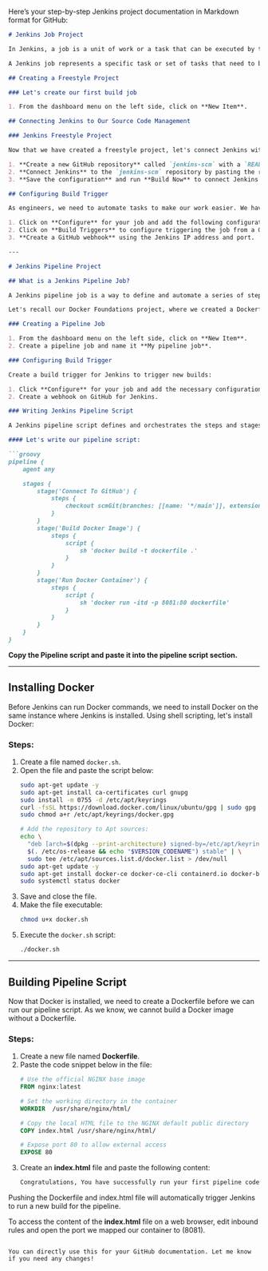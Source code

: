 Here’s your step-by-step Jenkins project documentation in Markdown format for GitHub:

```markdown
# Jenkins Job Project

In Jenkins, a job is a unit of work or a task that can be executed by the Jenkins automation server.

A Jenkins job represents a specific task or set of tasks that need to be performed as part of a build or deployment process. Jobs in Jenkins are created to automate the execution of various steps such as compiling code, running tests, packaging applications, and deploying them to servers. Each Jenkins job is configured with a series of build steps, post-build actions, and other settings that define how the job should be executed.

## Creating a Freestyle Project

### Let's create our first build job

1. From the dashboard menu on the left side, click on **New Item**.

## Connecting Jenkins to Our Source Code Management

### Jenkins Freestyle Project

Now that we have created a freestyle project, let's connect Jenkins with GitHub.

1. **Create a new GitHub repository** called `jenkins-scm` with a `README.md` file.
2. **Connect Jenkins** to the `jenkins-scm` repository by pasting the repository URL in the appropriate field. Ensure your current branch is `main`.
3. **Save the configuration** and run **Build Now** to connect Jenkins to our repository.

## Configuring Build Trigger

As engineers, we need to automate tasks to make our work easier. We have connected Jenkins to the `jenkins-scm` repository, but we cannot run a new build without clicking **Build Now**. To automate this process, we need to configure a build trigger. This way, Jenkins will automatically run a new build whenever changes are made to our GitHub repository.

1. Click on **Configure** for your job and add the following configurations.
2. Click on **Build Triggers** to configure triggering the job from a GitHub webhook.
3. **Create a GitHub webhook** using the Jenkins IP address and port.

---

# Jenkins Pipeline Project

## What is a Jenkins Pipeline Job?

A Jenkins pipeline job is a way to define and automate a series of steps in the software delivery process. It allows you to script and organize your entire build, test, and deployment pipeline. Jenkins pipelines enable organizations to define, visualize, and execute complex build, test, and deployment processes of code. This integrates continuous integration and continuous delivery (CI/CD) practices into software development.

Let's recall our Docker Foundations project, where we created a Dockerfile and made a Docker image and container with it. Now, let's automate the same process using Jenkins pipeline code.

### Creating a Pipeline Job

1. From the dashboard menu on the left side, click on **New Item**.
2. Create a pipeline job and name it **My pipeline job**.

### Configuring Build Trigger

Create a build trigger for Jenkins to trigger new builds:

1. Click **Configure** for your job and add the necessary configurations.
2. Create a webhook on GitHub for Jenkins.

### Writing Jenkins Pipeline Script

A Jenkins pipeline script defines and orchestrates the steps and stages of a CI/CD pipeline. Jenkins pipelines can be defined using either **Declarative** or **Scripted** syntax. Declarative syntax is more structured and concise, while scripted syntax provides more flexibility for complex scripting needs.

#### Let's write our pipeline script:

```groovy
pipeline {
    agent any

    stages {
        stage('Connect To GitHub') {
            steps {
                checkout scmGit(branches: [[name: '*/main']], extensions: [], userRemoteConfigs: [[url: 'https://github.com/Fumnanya92/jenkins-scm.git']])
            }
        }
        stage('Build Docker Image') {
            steps {
                script {
                    sh 'docker build -t dockerfile .'
                }
            }
        }
        stage('Run Docker Container') {
            steps {
                script {
                    sh 'docker run -itd -p 8081:80 dockerfile'
                }
            }
        }
    }
}
```

**Copy the Pipeline script and paste it into the pipeline script section.**

---

## Installing Docker

Before Jenkins can run Docker commands, we need to install Docker on the same instance where Jenkins is installed. Using shell scripting, let's install Docker:

### Steps:

1. Create a file named `docker.sh`.
2. Open the file and paste the script below:
   ```bash
   sudo apt-get update -y
   sudo apt-get install ca-certificates curl gnupg
   sudo install -m 0755 -d /etc/apt/keyrings
   curl -fsSL https://download.docker.com/linux/ubuntu/gpg | sudo gpg --dearmor -o /etc/apt/keyrings/docker.gpg
   sudo chmod a+r /etc/apt/keyrings/docker.gpg

   # Add the repository to Apt sources:
   echo \
     "deb [arch=$(dpkg --print-architecture) signed-by=/etc/apt/keyrings/docker.gpg] https://download.docker.com/linux/ubuntu \
     $(. /etc/os-release && echo "$VERSION_CODENAME") stable" | \
     sudo tee /etc/apt/sources.list.d/docker.list > /dev/null
   sudo apt-get update -y
   sudo apt-get install docker-ce docker-ce-cli containerd.io docker-buildx-plugin docker-compose-plugin -y
   sudo systemctl status docker
   ```
3. Save and close the file.
4. Make the file executable:
   ```bash
   chmod u+x docker.sh
   ```
5. Execute the `docker.sh` script:
   ```bash
   ./docker.sh
   ```

---

## Building Pipeline Script

Now that Docker is installed, we need to create a Dockerfile before we can run our pipeline script. As we know, we cannot build a Docker image without a Dockerfile.

### Steps:

1. Create a new file named **Dockerfile**.
2. Paste the code snippet below in the file:
   ```Dockerfile
   # Use the official NGINX base image
   FROM nginx:latest

   # Set the working directory in the container
   WORKDIR  /usr/share/nginx/html/

   # Copy the local HTML file to the NGINX default public directory
   COPY index.html /usr/share/nginx/html/

   # Expose port 80 to allow external access
   EXPOSE 80
   ```
3. Create an **index.html** file and paste the following content:
   ```html
   Congratulations, You have successfully run your first pipeline code.
   ```

Pushing the Dockerfile and index.html file will automatically trigger Jenkins to run a new build for the pipeline.

To access the content of the **index.html** file on a web browser, edit inbound rules and open the port we mapped our container to (8081).
```

You can directly use this for your GitHub documentation. Let me know if you need any changes!
